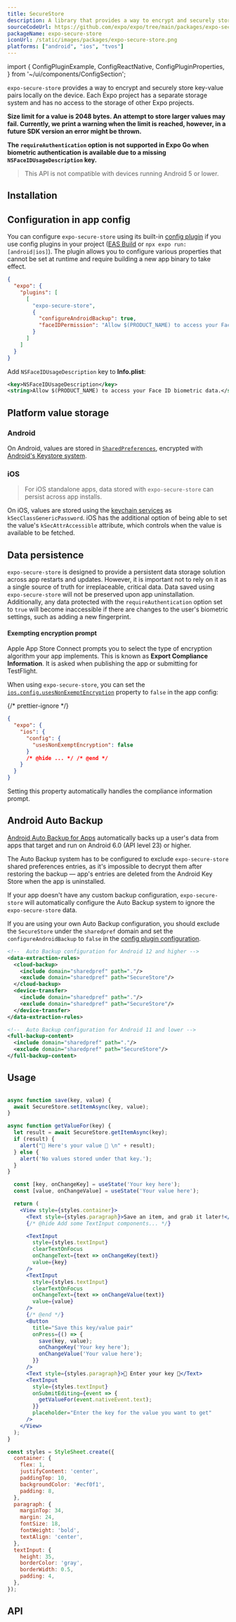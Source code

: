 ```yaml
---
title: SecureStore
description: A library that provides a way to encrypt and securely store key-value pairs locally on the device.
sourceCodeUrl: https://github.com/expo/expo/tree/main/packages/expo-secure-store
packageName: expo-secure-store
iconUrl: /static/images/packages/expo-secure-store.png
platforms: ["android", "ios", "tvos"]
---
```


import {
  ConfigPluginExample,
  ConfigReactNative,
  ConfigPluginProperties,
} from '~/ui/components/ConfigSection';

`expo-secure-store` provides a way to encrypt and securely store key-value pairs locally on the device. Each Expo project has a separate storage system and has no access to the storage of other Expo projects.

**Size limit for a value is 2048 bytes. An attempt to store larger values may fail. Currently, we print a warning when the limit is reached, however, in a future SDK version an error might be thrown.**

**The `requireAuthentication` option is not supported in Expo Go when biometric authentication is available due to a missing `NSFaceIDUsageDescription` key.**

> This API is not compatible with devices running Android 5 or lower.

## Installation

## Configuration in app config

You can configure `expo-secure-store` using its built-in [config plugin](/config-plugins/introduction/) if you use config plugins in your project ([EAS Build](/build/introduction) or `npx expo run:[android|ios]`). The plugin allows you to configure various properties that cannot be set at runtime and require building a new app binary to take effect.

```json app.json
{
  "expo": {
    "plugins": [
      [
        "expo-secure-store",
        {
          "configureAndroidBackup": true,
          "faceIDPermission": "Allow $(PRODUCT_NAME) to access your Face ID biometric data."
        }
      ]
    ]
  }
}
```

Add `NSFaceIDUsageDescription` key to **Info.plist**:

```xml Info.plist
<key>NSFaceIDUsageDescription</key>
<string>Allow $(PRODUCT_NAME) to access your Face ID biometric data.</string>
```

## Platform value storage

### Android

On Android, values are stored in [`SharedPreferences`](https://developer.android.com/training/data-storage/shared-preferences), encrypted with [Android's Keystore system](https://developer.android.com/training/articles/keystore.html).

### iOS

> For iOS standalone apps, data stored with `expo-secure-store` can persist across app installs.

On iOS, values are stored using the [keychain services](https://developer.apple.com/documentation/security/keychain_services) as `kSecClassGenericPassword`. iOS has the additional option of being able to set the value's `kSecAttrAccessible` attribute, which controls when the value is available to be fetched.

## Data persistence

`expo-secure-store` is designed to provide a persistent data storage solution across app restarts and updates. However, it is important not to rely on it as a single source of truth for irreplaceable, critical data. Data saved using `expo-secure-store` will not be preserved upon app uninstallation.
Additionally, any data protected with the `requireAuthentication` option set to `true` will become inaccessible if there are changes to the user's biometric settings, such as adding a new fingerprint.

#### Exempting encryption prompt

Apple App Store Connect prompts you to select the type of encryption algorithm your app implements. This is known as **Export Compliance Information**. It is asked when publishing the app or submitting for TestFlight.

When using `expo-secure-store`, you can set the [`ios.config.usesNonExemptEncryption`](../config/app/#usesnonexemptencryption) property to `false` in the app config:

{/* prettier-ignore */}
```json app.json
{
  "expo": {
    "ios": {
      "config": {
        "usesNonExemptEncryption": false
      }
      /* @hide ... */ /* @end */
    }
  }
}
```

Setting this property automatically handles the compliance information prompt.

## Android Auto Backup

[Android Auto Backup for Apps](https://developer.android.com/identity/data/autobackup) automatically backs up a user's data from apps that target and run on Android 6.0 (API level 23) or higher.

The Auto Backup system has to be configured to exclude `expo-secure-store` shared preferences entries, as it's impossible to decrypt them after restoring the backup &mdash; app's entries are deleted from the Android Key Store when the app is uninstalled.

If your app doesn't have any custom backup configuration, `expo-secure-store` will automatically configure the Auto Backup system to ignore the `expo-secure-store` data.

If you are using your own Auto Backup configuration, you should exclude the `SecureStore` under the `sharedpref` domain and set the `configureAndroidBackup` to `false` in the [config plugin configuration](#example-appjson-with-config-plugin).

```xml
<!--  Auto Backup configuration for Android 12 and higher -->
<data-extraction-rules>
  <cloud-backup>
    <include domain="sharedpref" path="."/>
    <exclude domain="sharedpref" path="SecureStore"/>
  </cloud-backup>
  <device-transfer>
    <include domain="sharedpref" path="."/>
    <exclude domain="sharedpref" path="SecureStore"/>
  </device-transfer>
</data-extraction-rules>
```

```xml
<!--  Auto Backup configuration for Android 11 and lower -->
<full-backup-content>
  <include domain="sharedpref" path="."/>
  <exclude domain="sharedpref" path="SecureStore"/>
</full-backup-content>
```

## Usage

```jsx

async function save(key, value) {
  await SecureStore.setItemAsync(key, value);
}

async function getValueFor(key) {
  let result = await SecureStore.getItemAsync(key);
  if (result) {
    alert("🔐 Here's your value 🔐 \n" + result);
  } else {
    alert('No values stored under that key.');
  }
}

  const [key, onChangeKey] = useState('Your key here');
  const [value, onChangeValue] = useState('Your value here');

  return (
    <View style={styles.container}>
      <Text style={styles.paragraph}>Save an item, and grab it later!</Text>
      {/* @hide Add some TextInput components... */}

      <TextInput
        style={styles.textInput}
        clearTextOnFocus
        onChangeText={text => onChangeKey(text)}
        value={key}
      />
      <TextInput
        style={styles.textInput}
        clearTextOnFocus
        onChangeText={text => onChangeValue(text)}
        value={value}
      />
      {/* @end */}
      <Button
        title="Save this key/value pair"
        onPress={() => {
          save(key, value);
          onChangeKey('Your key here');
          onChangeValue('Your value here');
        }}
      />
      <Text style={styles.paragraph}>🔐 Enter your key 🔐</Text>
      <TextInput
        style={styles.textInput}
        onSubmitEditing={event => {
          getValueFor(event.nativeEvent.text);
        }}
        placeholder="Enter the key for the value you want to get"
      />
    </View>
  );
}

const styles = StyleSheet.create({
  container: {
    flex: 1,
    justifyContent: 'center',
    paddingTop: 10,
    backgroundColor: '#ecf0f1',
    padding: 8,
  },
  paragraph: {
    marginTop: 34,
    margin: 24,
    fontSize: 18,
    fontWeight: 'bold',
    textAlign: 'center',
  },
  textInput: {
    height: 35,
    borderColor: 'gray',
    borderWidth: 0.5,
    padding: 4,
  },
});
```

## API

```js

```